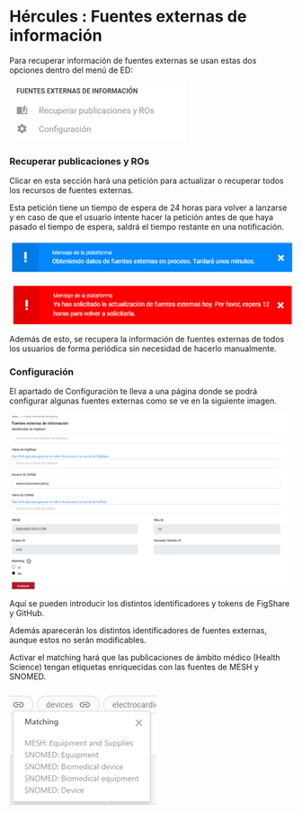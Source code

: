 # Hércules : Fuentes externas de información



Para recuperar información de fuentes externas se usan estas dos opciones dentro del menú de ED:

![](/attachments/598147375/598147937.png)

### **Recuperar publicaciones y ROs**

Clicar en esta sección hará una petición para actualizar o recuperar todos los recursos de fuentes externas.

Esta petición tiene un tiempo de espera de 24 horas para volver a lanzarse y en caso de que el usuario intente hacer la petición antes de que haya pasado el tiempo de espera, saldrá el tiempo restante en una notificación.

![](/attachments/598147375/598147868.png)

![](/attachments/598147375/598148012.png)

Además de esto, se recupera la información de fuentes externas de todos los usuarios de forma periódica sin necesidad de hacerlo manualmente.

### **Configuración**

El apartado de Configuración te lleva a una página donde se podrá configurar algunas fuentes externas como se ve en la siguiente imagen.

![](/attachments/598147375/598147938.png)

Aquí se pueden introducir los distintos identificadores y tokens de FigShare y GitHub.

Además aparecerán los distintos identificadores de fuentes externas, aunque estos no serán modificables.

Activar el matching hará que las publicaciones de ámbito médico (Health Science) tengan etiquetas enriquecidas con las fuentes de MESH y SNOMED.

![](/attachments/598147375/598147946.png)

  


  


  


  





